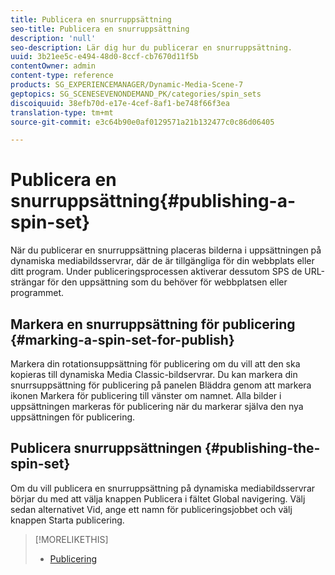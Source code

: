 ```yaml
---
title: Publicera en snurruppsättning
seo-title: Publicera en snurruppsättning
description: 'null'
seo-description: Lär dig hur du publicerar en snurruppsättning.
uuid: 3b21ee5c-e494-48d0-8ccf-cb7670d11f5b
contentOwner: admin
content-type: reference
products: SG_EXPERIENCEMANAGER/Dynamic-Media-Scene-7
geptopics: SG_SCENESEVENONDEMAND_PK/categories/spin_sets
discoiquuid: 38efb70d-e17e-4cef-8af1-be748f66f3ea
translation-type: tm+mt
source-git-commit: e3c64b90e0af0129571a21b132477c0c86d06405

---
```



# Publicera en snurruppsättning{#publishing-a-spin-set}

När du publicerar en snurruppsättning placeras bilderna i uppsättningen på dynamiska mediabildsservrar, där de är tillgängliga för din webbplats eller ditt program. Under publiceringsprocessen aktiverar dessutom SPS de URL-strängar för den uppsättning som du behöver för webbplatsen eller programmet.

## Markera en snurruppsättning för publicering {#marking-a-spin-set-for-publish}

Markera din rotationsuppsättning för publicering om du vill att den ska kopieras till dynamiska Media Classic-bildservrar. Du kan markera din snurrsuppsättning för publicering på panelen Bläddra genom att markera ikonen Markera för publicering till vänster om namnet. Alla bilder i uppsättningen markeras för publicering när du markerar själva den nya uppsättningen för publicering.

## Publicera snurruppsättningen {#publishing-the-spin-set}

Om du vill publicera en snurruppsättning på dynamiska mediabildsservrar börjar du med att välja knappen Publicera i fältet Global navigering. Välj sedan alternativet Vid, ange ett namn för publiceringsjobbet och välj knappen Starta publicering.

>[!MORELIKETHIS]
>
>* [Publicering](publishing-files.md#publishing_files)

